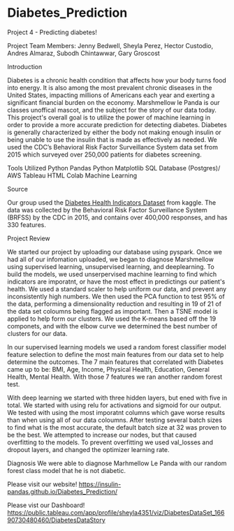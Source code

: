 # Diabetes_Prediction
Project 4 - Predicting diabetes! 

Project Team Members: Jenny Bedwell, Sheyla Perez, Hector Custodio, Andres Almaraz, Subodh Chintawwar, Gary Groscost

Introduction 

Diabetes is a chronic health condition that affects how your body turns food into energy. It is also among the most prevalent chronic diseases in the United States, impacting millions of Americans each year and exerting a significant financial burden on the economy. Marshmellow le Panda is our classes unoffical mascot, and the subject for the story of our data today. This project's overall goal is to utilize the power of machine learning in order to provide a more accurate prediction for detecting diabetes. Diabetes is generally characterized by either the body not making enough insulin or being unable to use the insulin that is made as effectively as needed. We used the CDC’s Behavioral Risk Factor Surveillance System data set from 2015 which surveyed over 250,000 patients for diabetes screening. 

Tools Utilized
Python Pandas
Python Matplotlib
SQL Database (Postgres)/ AWS
Tableau
HTML
Colab
Machine Learning

Source

Our group used the <a href="https://www.kaggle.com/code/alexteboul/diabetes-health-indicators-dataset-notebook">Diabetes Health Indicators Dataset</a> from kaggle. The data was collected by the Behavioral Risk Factor Surveillance System (BRFSS) by the CDC in 2015, and contains over 400,000 responses, and has 330 features. 

Project Review

We started our project by uploading our database using pyspark. Once we had all of our infomation uploaded, we began to diagnose Marshmellow using supervised learning, unsupervised learning, and deeplearning. To build the models, we used unserpervised machine learning to find which indicators are imporatnt, or have the most effect in predictings our patient's health. We used a standard scaler to help uniform our data, and prevent any inconsistently high numbers. We then used the PCA function to test 95% of the data, performing a dimensionality reduction and resulting in 19 of 21 of the data set coloumns being flagged as important. Then a TSNE model is applied to help form our clusters. We used the K-means based off the 19 componets, and with the elbow curve we determined the best number of clusters for our data.

In our supervised learning models we used a random forest classifier model feature selection to define the most main features from our data set to help determine the outcomes. The 7 main features that correlated with Diabetes came up to be: BMI, Age, Income, Physical Health, Education, General Health, Mental Health. With those 7 features we ran another random forest test. 

With deep learning we started with three hidden layers, but ened with five in total. We started with using relu for activations and sigmoid for our output. We tested with using the most imporatnt columns which gave worse results than when using all of our data coloumns. After testing several batch sizes to find what is the most accurate, the default batch size at 32 was proven to be the best. We attempted to increase our nodes, but that caused overfitting to the models. To prevent overfitting we used val_losses and dropout layers, and changed the optimizer learning rate. 

Diagnosis 
We were able to diagnose Marhmellow Le Panda with our random forest class model that he is not diabetic. 

Please visit our website! 
https://insulin-pandas.github.io/Diabetes_Prediction/

Please vist our Dashboard!
https://public.tableau.com/app/profile/sheyla4351/viz/DiabetesDataSet_16690730480460/DiabetesDataStory



